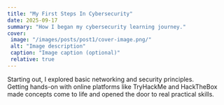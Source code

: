 ```yaml
---
title: "My First Steps In Cybersecurity"
date: 2025-09-17
summary: "How I began my cybersecurity learning journey."
cover:
 image: "/images/posts/post1/cover-image.png/"
 alt: "Image description"
 caption: "Image caption (optional)"
 relative: true
---
```


Starting out, I explored basic networking and security principles.  
Getting hands-on with online platforms like TryHackMe and HackTheBox made concepts come to life and opened the door to real practical skills.
